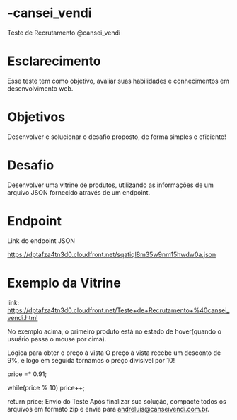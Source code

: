 # -cansei_vendi
Teste de Recrutamento @cansei_vendi

# Esclarecimento

Esse teste tem como objetivo, avaliar suas habilidades e conhecimentos em desenvolvimento web.

# Objetivos

Desenvolver e solucionar o desafio proposto, de forma simples e eficiente!

# Desafio

Desenvolver uma vitrine de produtos, utilizando as informações de um arquivo JSON fornecido através de um endpoint.

# Endpoint

Link do endpoint JSON

https://dptafza4tn3d0.cloudfront.net/sqatiql8m35w9nm15hwdw0a.json
# Exemplo da Vitrine
link: https://dptafza4tn3d0.cloudfront.net/Teste+de+Recrutamento+%40cansei_vendi.html

No exemplo acima, o primeiro produto está no estado de hover(quando o usuário passa o mouse por cima).

Lógica para obter o preço à vista
O preço à vista recebe um desconto de 9%, e logo em seguida tornamos o preço divisível por 10!

price =* 0.91;

while(price % 10)
	price++;

return price;
Envio do Teste
Após finalizar sua solução, compacte todos os arquivos em formato zip e envie para andreluis@canseivendi.com.br.
